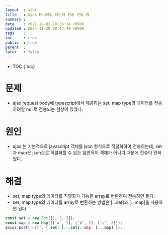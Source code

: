 ```yaml
---
layout  : wiki
title   : ajax Map타입 데이터 전송 안될 때
summary : 
date    : 2021-12-02 10:26:24 +0900
updated : 2024-11-20 08:47:49 +0900
tags    : 
toc     : true
public  : true
parent  : 
latex   : false
---
```

* TOC
{:toc}

# 문제
- ajax request body에 typescript에서 제공하는 set, map type의 데이터를 전송하려할 null로 전송되는 현상이 있었다.

# 원인
- ajax 는 기본적으로 javascript 객체를 json 형식으로 직렬화하여 전송하는데, set과 map은 json으로 직렬화할 수 있는 일반적이 객체가 아니기 때문에 전송이 안되었다.

# 해결
- set, map type의 데이터를 직렬화가 가능한 array로 변환하여 전송하면 된다.
- set, map type의 데이터를 array로 변환하는 방법은 [...set]과 [...map]을 사용하면 된다.

```javascript
const set = new Set([1, 2, 3]);
const map = new Map([['a', 1], ['b', 2], ['c', 3]]);
axios.post('url', { set: [...set], map: [...map] });
```